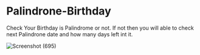 # Palindrone-Birthday

Check Your Birthday is Palindrome or not.
If not then you will able to check next Palindrone date and how many days left int it.

![Screenshot (695)](https://user-images.githubusercontent.com/115067667/197598336-3d552c01-765b-44e6-977c-609455d8c65b.png)
